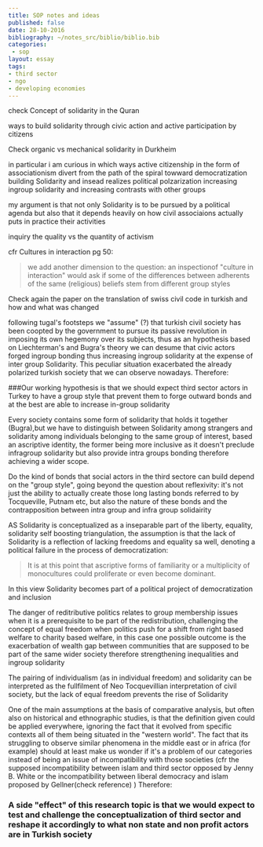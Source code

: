 ```yaml
---
title: SOP notes and ideas
published: false
date: 28-10-2016
bibliography: ~/notes_src/biblio/biblio.bib
categories:
 - sop
layout: essay
tags:
- third sector
- ngo
- developing economies
---
```



check Concept of solidarity in the Quran

ways to build solidarity through civic action and active participation by citizens


Check organic vs mechanical solidarity in Durkheim

in particular i am curious in which ways active citizenship in the form of associationism divert from the path of the spiral towward democratization building Solidarity and insead realizes political polzarization increasing ingroup solidarity and increasing contrasts with other groups

my argument is that not only Solidarity is to be pursued by a political agenda but also that it depends heavily on how civil associaions actually puts in practice their activities

inquiry the quality vs the quantity of activism

cfr Cultures in interaction pg 50:
>we add another dimension to the question: an inspectionof "culture in interaction" would ask if some of the differences between adherents of the same (religious) beliefs stem from different group styles

Check again the paper on the translation of swiss civil code in turkish and how and what was changed 

following tugal's footsteps we "assume" (?) that turkish civil society has been coopted by the government to pursue its passive revolution in imposing its own hegemony over its subjects, thus as an hypothesis based on Liechterman's and Bugra's theory we can desume that civic actors forged ingroup bonding thus increasing ingroup solidarity at the expense of inter group Solidarity. This peculiar situation exacerbated the already polarized turkish society that we can observe nowadays. Therefore:

###Our working hypothesis is that we should expect third sector actors in Turkey to have a group style that prevent them to forge outward bonds and at the best are able to increase in-group solidarity


Every society contains some form of solidarity that holds it together (Bugra),but we have to distinguish between Solidarity among strangers and solidarity among individuals belonging to the same group of interest, based an ascriptive identity, the former being more inclusive as it doesn't preclude infragroup solidarity but also provide intra groups bonding therefore achieving a wider scope.

Do the kind of bonds that social actors in the third sectore can build depend on the "group style", going beyond the question about reflexivity: it's not just the ability to actually create those long lasting bonds referred to by Tocqueville, Putnam etc, but also the nature of these bonds and the contrapposition between intra group and infra group solidairity

AS Solidarity is conceptualized as a inseparable part of the liberty, equality, solidarity self boosting triangulation, the assumption is that the lack of Solidarity is a reflection of lacking freedoms and equality sa well, denoting a political failure in the process of democratization:
>It is at this point that ascriptive forms of familiarity or a  multiplicity of monocultures could proliferate or even become dominant.

In this view Solidarity becomes part of a political project of democratization and inclusion

The danger of reditributive politics relates to group membership issues when it is a prerequisite to be part of the redistribution, challenging the concept of equal freedom when politics push for a shift from right based welfare to charity based welfare, in this case one possible outcome is the exacerbation of wealth gap between communities that are supposed to be part of the same wider society therefore strengthening inequalities and ingroup solidarity

The pairing of individualism (as in individual freedom) and solidarity can be interpreted as the fullfilment of Neo Tocquevillian interpretation of civil society, but the lack of equal freedom prevents the rise of Solidarity

One of the main assumptions at the basis of comparative analysis, but often also on historical and ethnographic studies, is that the definition given could be applied everywhere, ignoring the fact that it evolved from specific contexts all of them being situated in the "western world". The fact that its struggling to observe similar phenomena in the middle east or in africa (for example) should at least make us wonder if it's a problem of our categories instead of being an issue of incompatibility with those societies (cfr the supposed incompatibility between islam and third sector opposed by Jenny B. White or the incompatibility between liberal democracy and islam proposed by Gellner(check reference) ) Therefore:

### A side "effect" of this research topic is that we would expect to test and challenge the conceptualization of third sector and reshape it accordingly to what non state and non profit actors are in Turkish society
